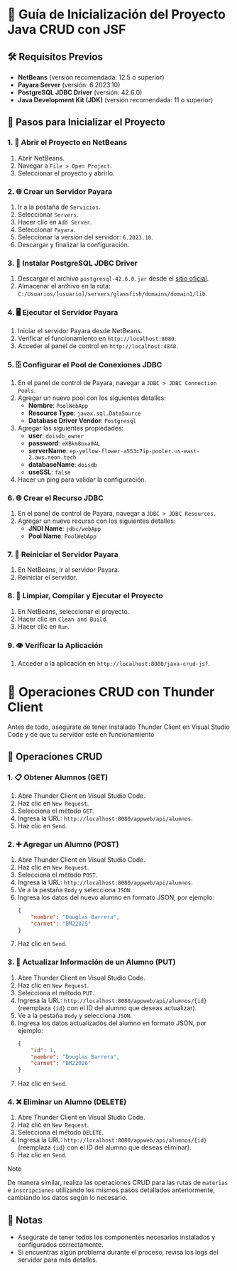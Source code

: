 # 📘 Guía de Inicialización del Proyecto Java CRUD con JSF

## 🛠️ Requisitos Previos
- **NetBeans** (versión recomendada: 12.5 o superior)
- **Payara Server** (versión: 6.2023.10)
- **PostgreSQL JDBC Driver** (versión: 42.6.0)
- **Java Development Kit (JDK)** (versión recomendada: 11 o superior)

## 📝 Pasos para Inicializar el Proyecto

### 1. 📂 Abrir el Proyecto en NetBeans
1. Abrir NetBeans.
2. Navegar a `File > Open Project`.
3. Seleccionar el proyecto y abrirlo.

### 2. 🌐 Crear un Servidor Payara
1. Ir a la pestaña de `Servicios`.
2. Seleccionar `Servers`.
3. Hacer clic en `Add Server`.
4. Seleccionar `Payara`.
5. Seleccionar la versión del servidor: `6.2023.10`.
6. Descargar y finalizar la configuración.

### 3. 🔧 Instalar PostgreSQL JDBC Driver
1. Descargar el archivo `postgresql-42.6.0.jar` desde el [sitio oficial](https://jdbc.postgresql.org/download/).
2. Almacenar el archivo en la ruta: `C:/Usuarios/[usuario]/servers/glassfish/domains/domain1/lib`.

### 4. 🖥️ Ejecutar el Servidor Payara
1. Iniciar el servidor Payara desde NetBeans.
2. Verificar el funcionamiento en `http://localhost:8080`.
3. Acceder al panel de control en `http://localhost:4848`.

### 5. 🗄️ Configurar el Pool de Conexiones JDBC
1. En el panel de control de Payara, navegar a `JDBC > JDBC Connection Pools`.
2. Agregar un nuevo pool con los siguientes detalles:
   - **Nombre**: `PoolWebApp`
   - **Resource Type**: `javax.sql.DataSource`
   - **Database Driver Vendor**: `Postgresql`
3. Agregar las siguientes propiedades:
   - **user**: `doisdb_owner`
   - **password**: `eXBkm8oxa0AL`
   - **serverName**: `ep-yellow-flower-a553c7ip-pooler.us-east-2.aws.neon.tech`
   - **databaseName**: `doisdb`
   - **useSSL**: `false`
4. Hacer un ping para validar la configuración.

### 6. 🌐 Crear el Recurso JDBC
1. En el panel de control de Payara, navegar a `JDBC > JDBC Resources`.
2. Agregar un nuevo recurso con los siguientes detalles:
   - **JNDI Name**: `jdbc/webApp`
   - **Pool Name**: `PoolWebApp`

### 7. 🔄 Reiniciar el Servidor Payara
1. En NetBeans, ir al servidor Payara.
2. Reiniciar el servidor.

### 8. 🧹  Limpiar, Compilar y Ejecutar el Proyecto
1. En NetBeans, seleccionar el proyecto.
2. Hacer clic en `Clean and Build`.
3. Hacer clic en `Run`.

### 9. 👁️ Verificar la Aplicación
1. Acceder a la aplicación en `http://localhost:8080/java-crud-jsf`.
   

# 📘 Operaciones CRUD con Thunder Client

Antes de todo, asegúrate de tener instalado Thunder Client en Visual Studio Code y de que tu servidor esté en funcionamiento

## 📝 Operaciones CRUD

### 1. 📋 Obtener Alumnos (GET)
1. Abre Thunder Client en Visual Studio Code.
2. Haz clic en `New Request`.
3. Selecciona el método `GET`.
4. Ingresa la URL: `http://localhost:8080/appweb/api/alumnos`.
5. Haz clic en `Send`.

### 2. ➕ Agregar un Alumno (POST)
1. Abre Thunder Client en Visual Studio Code.
2. Haz clic en `New Request`.
3. Selecciona el método `POST`.
4. Ingresa la URL: `http://localhost:8080/appweb/api/alumnos`.
5. Ve a la pestaña `Body` y selecciona `JSON`.
6. Ingresa los datos del nuevo alumno en formato JSON, por ejemplo:
    ```json
    {
        "nombre": "Douglas Barrera",
        "carnet": "BM22025"
    }
    ```
7. Haz clic en `Send`.

### 3. 📝 Actualizar Información de un Alumno (PUT)
1. Abre Thunder Client en Visual Studio Code.
2. Haz clic en `New Request`.
3. Selecciona el método `PUT`.
4. Ingresa la URL: `http://localhost:8080/appweb/api/alumnos/{id}` (reemplaza `{id}` con el ID del alumno que deseas actualizar).
5. Ve a la pestaña `Body` y selecciona `JSON`.
6. Ingresa los datos actualizados del alumno en formato JSON, por ejemplo:
    ```json
    {
        "id": 1,
        "nombre": "Douglas Barrera",
        "carnet": "BM22026"
    }
    ```
7. Haz clic en `Send`.

### 4. ❌ Eliminar un Alumno (DELETE)
1. Abre Thunder Client en Visual Studio Code.
2. Haz clic en `New Request`.
3. Selecciona el método `DELETE`.
4. Ingresa la URL: `http://localhost:8080/appweb/api/alumnos/{id}` (reemplaza `{id}` con el ID del alumno que deseas eliminar).
5. Haz clic en `Send`.

> [!NOTE]  
> De manera similar, realiza las operaciones CRUD para las rutas de `materias` e `inscripciones` utilizando los mismos pasos detallados anteriormente, cambiando los datos según lo necesario.


## 📌 Notas
- Asegúrate de tener todos los componentes necesarios instalados y configurados correctamente.
- Si encuentras algún problema durante el proceso, revisa los logs del servidor para más detalles.

